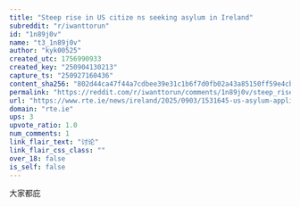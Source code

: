 ```yaml
---
title: "Steep rise in US citize ns seeking asylum in Ireland"
subreddit: "r/iwanttorun"
id: "1n89j0v"
name: "t3_1n89j0v"
author: "kyk00525"
created_utc: 1756990933
created_key: "250904130213"
capture_ts: "250927160436"
content_sha256: "802d44ca47f44a7cdbee39e31c1b6f7d0fb02a43a85150ff59e4cbe4581b0331"
permalink: "https://reddit.com/r/iwanttorun/comments/1n89j0v/steep_rise_in_us_citize_ns_seeking_asylum_in/"
url: "https://www.rte.ie/news/ireland/2025/0903/1531645-us-asylum-applications/"
domain: "rte.ie"
ups: 3
upvote_ratio: 1.0
num_comments: 1
link_flair_text: "讨论"
link_flair_css_class: ""
over_18: false
is_self: false
---
```


大家都庇
